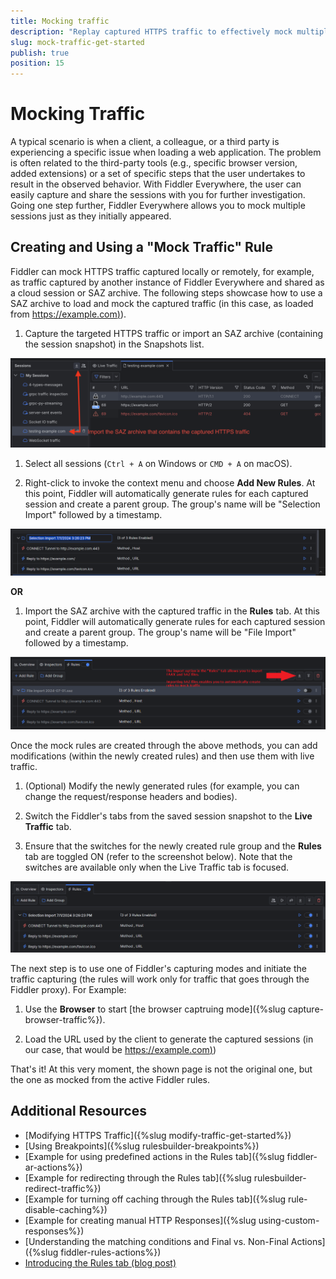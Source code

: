 ```yaml
---
title: Mocking traffic
description: "Replay captured HTTPS traffic to effectively mock multiple HTTP sessions in Fiddler Everywhere web-debugging proxy tool."
slug: mock-traffic-get-started
publish: true
position: 15
---
```



# Mocking Traffic

A typical scenario is when a client, a colleague, or a third party is experiencing a specific issue when loading a web application. The problem is often related to the third-party tools (e.g., specific browser version, added extensions) or a set of specific steps that the user undertakes to result in the observed behavior. With Fiddler Everywhere, the user can easily capture and share the sessions with you for further investigation. Going one step further, Fiddler Everywhere allows you to mock multiple sessions just as they initially appeared.

## Creating and Using a "Mock Traffic" Rule

Fiddler can mock HTTPS traffic captured locally or remotely, for example, as traffic captured by another instance of Fiddler Everywhere and shared as a cloud session or SAZ archive. The following steps showcase how to use a SAZ archive to load and mock the captured traffic (in this case, as loaded from [https://example.com)](https://example.com)).


1. Capture the targeted HTTPS traffic or import an SAZ archive (containing the session snapshot) in the Snapshots list.

 ![Loading SAZ archive with captured traffic](../images/rules/mock-rules-saz.png)

1. Select all sessions (`Ctrl + A` on Windows or `CMD + A` on macOS).

1. Right-click to invoke the context menu and choose **Add New Rules**. At this point, Fiddler will automatically generate rules for each captured session and create a parent group. The group's name will be "Selection Import" followed by a timestamp.

 ![Loading SAZ archive with captured traffic](../images/rules/mock-rules-saz-tab.png)

**OR**

1. Import the SAZ archive with the captured traffic in the **Rules** tab. At this point, Fiddler will automatically generate rules for each captured session and create a parent group. The group's name will be "File Import" followed by a timestamp.

 ![Loading SAZ in RUles tab to automaticaly created a set of new rules](../images/rules/importing-saz-in-rules-tab.png)

Once the mock rules are created through the above methods, you can add modifications (within the newly created rules) and then use them with live traffic.

1. (Optional) Modify the newly generated rules (for example, you can change the request/response headers and bodies).

1. Switch the Fiddler's tabs from the saved session snapshot to the **Live Traffic** tab. 

1. Ensure that the switches for the newly created rule group and the **Rules** tab are toggled ON (refer to the screenshot below). Note that the switches are available only when the Live Traffic tab is focused.

 ![Loading SAZ archive with captured traffic](../images/rules/mock-rules-live-traffic-tab.png)

The next step is to use one of Fiddler's capturing modes and initiate the traffic capturing (the rules will work only for traffic that goes through the Fiddler proxy). For Example:

1. Use the **Browser** to start [the browser captruing mode]({%slug capture-browser-traffic%}).

1. Load the URL used by the client to generate the captured sessions (in our case, that would be [https://example.com)](https://example.com))

That's it! At this very moment, the shown page is not the original one, but the one as mocked from the active Fiddler rules. 


## Additional Resources

- [Modifying HTTPS Traffic]({%slug modify-traffic-get-started%})
- [Using Breakpoints]({%slug rulesbuilder-breakpoints%})
- [Example for using predefined actions in the Rules tab]({%slug fiddler-ar-actions%})
- [Example for redirecting through the Rules tab]({%slug rulesbuilder-redirect-traffic%})
- [Example for turning off caching through the Rules tab]({%slug rule-disable-caching%})
- [Example for creating manual HTTP Responses]({%slug using-custom-responses%})
- [Understanding the matching conditions and Final vs. Non-Final Actions]({%slug fiddler-rules-actions%})
- [Introducing the Rules tab (blog post)](https://www.telerik.com/blogs/introducing-new-rule-builder-fiddler-everywhere)
